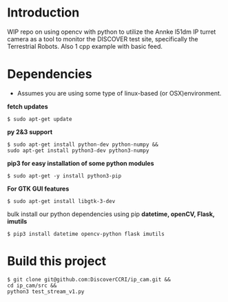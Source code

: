 # Introduction
WIP repo on using opencv with python to utilize the 
Annke l51dm IP turret camera as a tool to monitor the 
DISCOVER test site, specifically the Terrestrial Robots. 
Also 1 cpp example with basic feed.


# Dependencies
- Assumes you are using some type of linux-based (or OSX)environment.

**fetch updates**
```
$ sudo apt-get update
```

**py 2&3 support**
```
$ sudo apt-get install python-dev python-numpy &&
sudo apt-get install python3-dev python3-numpy
```

**pip3 for easy installation of some python modules**
```
$ sudo apt-get -y install python3-pip
```

**For GTK GUI features**
```
$ sudo apt-get install libgtk-3-dev
```
bulk install our python dependencies using pip
**datetime, openCV, Flask, imutils**
```
$ pip3 install datetime opencv-python flask imutils
```


# Build this project
```
$ git clone git@github.com:DiscoverCCRI/ip_cam.git &&
cd ip_cam/src &&
python3 test_stream_v1.py
```
